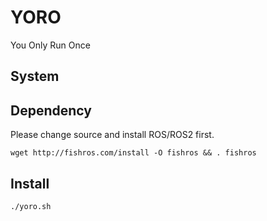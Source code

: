 # YORO
You Only Run Once

## System

## Dependency

Please change source and install ROS/ROS2 first.

```
wget http://fishros.com/install -O fishros && . fishros
```

## Install

```
./yoro.sh
```
